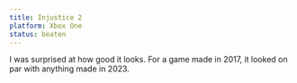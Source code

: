 ```yaml
---
title: Injustice 2
platform: Xbox One
status: beaten
---
```


I was surprised at how good it looks. For a game made in 2017, it looked on par with anything made in 2023.

